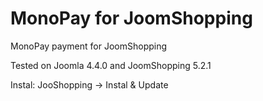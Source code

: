 # MonoPay for JoomShopping
MonoPay payment for JoomShopping

Tested on Joomla 4.4.0 and JoomShopping 5.2.1

Instal: JooShopping -> Instal & Update
